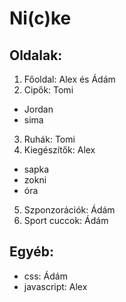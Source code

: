 # Ni(c)ke
## Oldalak:
1. Főoldal: Alex és Ádám
2. Cipők: Tomi
- Jordan
- sima
3. Ruhák: Tomi
4. Kiegészítők: Alex
- sapka
- zokni
- óra
5. Szponzorációk: Ádám
6. Sport cuccok: Ádám

## Egyéb:
- css: Ádám
- javascript: Alex